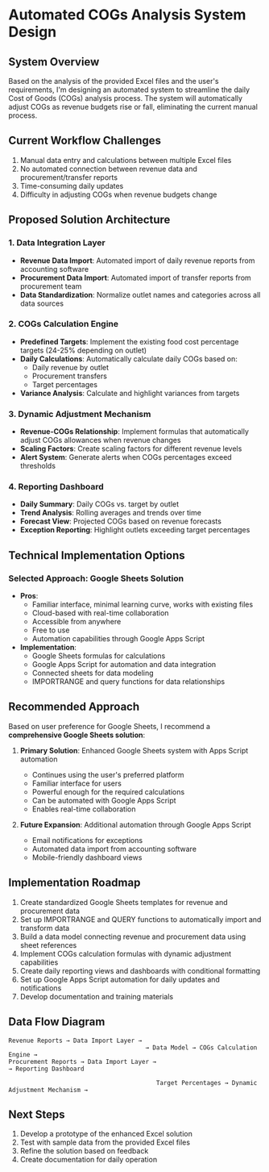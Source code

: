 # Automated COGs Analysis System Design

## System Overview
Based on the analysis of the provided Excel files and the user's requirements, I'm designing an automated system to streamline the daily Cost of Goods (COGs) analysis process. The system will automatically adjust COGs as revenue budgets rise or fall, eliminating the current manual process.

## Current Workflow Challenges
1. Manual data entry and calculations between multiple Excel files
2. No automated connection between revenue data and procurement/transfer reports
3. Time-consuming daily updates
4. Difficulty in adjusting COGs when revenue budgets change

## Proposed Solution Architecture

### 1. Data Integration Layer
- **Revenue Data Import**: Automated import of daily revenue reports from accounting software
- **Procurement Data Import**: Automated import of transfer reports from procurement team
- **Data Standardization**: Normalize outlet names and categories across all data sources

### 2. COGs Calculation Engine
- **Predefined Targets**: Implement the existing food cost percentage targets (24-25% depending on outlet)
- **Daily Calculations**: Automatically calculate daily COGs based on:
  - Daily revenue by outlet
  - Procurement transfers
  - Target percentages
- **Variance Analysis**: Calculate and highlight variances from targets

### 3. Dynamic Adjustment Mechanism
- **Revenue-COGs Relationship**: Implement formulas that automatically adjust COGs allowances when revenue changes
- **Scaling Factors**: Create scaling factors for different revenue levels
- **Alert System**: Generate alerts when COGs percentages exceed thresholds

### 4. Reporting Dashboard
- **Daily Summary**: Daily COGs vs. target by outlet
- **Trend Analysis**: Rolling averages and trends over time
- **Forecast View**: Projected COGs based on revenue forecasts
- **Exception Reporting**: Highlight outlets exceeding target percentages

## Technical Implementation Options

### Selected Approach: Google Sheets Solution
- **Pros**: 
  - Familiar interface, minimal learning curve, works with existing files
  - Cloud-based with real-time collaboration
  - Accessible from anywhere
  - Free to use
  - Automation capabilities through Google Apps Script
- **Implementation**:
  - Google Sheets formulas for calculations
  - Google Apps Script for automation and data integration
  - Connected sheets for data modeling
  - IMPORTRANGE and query functions for data relationships

## Recommended Approach
Based on user preference for Google Sheets, I recommend a **comprehensive Google Sheets solution**:

1. **Primary Solution**: Enhanced Google Sheets system with Apps Script automation
   - Continues using the user's preferred platform
   - Familiar interface for users
   - Powerful enough for the required calculations
   - Can be automated with Google Apps Script
   - Enables real-time collaboration

2. **Future Expansion**: Additional automation through Google Apps Script
   - Email notifications for exceptions
   - Automated data import from accounting software
   - Mobile-friendly dashboard views

## Implementation Roadmap
1. Create standardized Google Sheets templates for revenue and procurement data
2. Set up IMPORTRANGE and QUERY functions to automatically import and transform data
3. Build a data model connecting revenue and procurement data using sheet references
4. Implement COGs calculation formulas with dynamic adjustment capabilities
5. Create daily reporting views and dashboards with conditional formatting
6. Set up Google Apps Script automation for daily updates and notifications
7. Develop documentation and training materials

## Data Flow Diagram
```
Revenue Reports → Data Import Layer → 
                                      → Data Model → COGs Calculation Engine → 
Procurement Reports → Data Import Layer →                                      → Reporting Dashboard
                                                                              
                                         Target Percentages → Dynamic Adjustment Mechanism →
```

## Next Steps
1. Develop a prototype of the enhanced Excel solution
2. Test with sample data from the provided Excel files
3. Refine the solution based on feedback
4. Create documentation for daily operation
